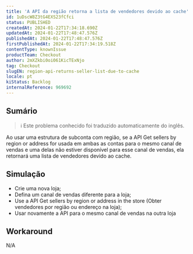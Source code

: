 ```yaml
---
title: 'A API da região retorna a lista de vendedores devido ao cache'
id: 1uDscW8Z3tG4EXS23fCfci
status: PUBLISHED
createdAt: 2024-01-22T17:34:18.690Z
updatedAt: 2024-01-22T17:48:47.576Z
publishedAt: 2024-01-22T17:48:47.576Z
firstPublishedAt: 2024-01-22T17:34:19.518Z
contentType: knownIssue
productTeam: Checkout
author: 2mXZkbi0oi061KicTExNjo
tag: Checkout
slugEN: region-api-returns-seller-list-due-to-cache
locale: pt
kiStatus: Backlog
internalReference: 969692
---
```


## Sumário

>ℹ️ Este problema conhecido foi traduzido automaticamente do inglês.


Ao usar uma estrutura de subconta com região, se a API Get sellers by region or address for usada em ambas as contas para o mesmo canal de vendas e uma delas não estiver disponível para esse canal de vendas, ela retornará uma lista de vendedores devido ao cache.

## Simulação



- Crie uma nova loja;
- Defina um canal de vendas diferente para a loja;
- Use a API Get sellers by region or address in the store (Obter vendedores por região ou endereço na loja);
- Usar novamente a API para o mesmo canal de vendas na outra loja

## Workaround


N/A



